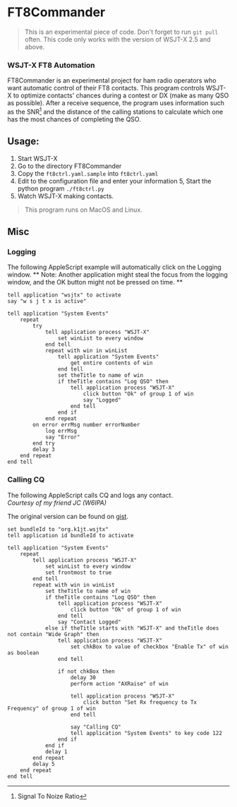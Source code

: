 
# FT8Commander

> This is an experimental piece of code. Don't forget to run `git pull` often.
> This code only works with the version of WSJT-X 2.5 and above.

### WSJT-X FT8 Automation

FT8Commander is an experimental project for ham radio operators who
want automatic control of their FT8 contacts. This program controls
WSJT-X to optimize contacts' chances during a contest or DX (make as
many QSO as possible). After a receive sequence, the program uses
information such as the SNR[^1] and the distance of the calling
stations to calculate which one has the most chances of completing the
QSO.

## Usage:

  1. Start WSJT-X
  2. Go to the directory FT8Commander
  3. Copy the `ft8ctrl.yaml.sample` into `ft8ctrl.yaml`
  4. Edit to the configuration file and enter your information
  5, Start the python program `./ft8ctrl.py`
  6. Watch WSJT-X making contacts.

> This program runs on MacOS and Linux.

## Misc

### Logging

The following AppleScript example will automatically click on the Logging window.
** Note: Another application might steal the focus from the logging window, and the OK button might not be pressed on time. **

```
tell application "wsjtx" to activate
say "w s j t x is active"

tell application "System Events"
	repeat
		try
			tell application process "WSJT-X"
				set winList to every window
			end tell
			repeat with win in winList
				tell application "System Events"
					get entire contents of win
				end tell
				set theTitle to name of win
				if theTitle contains "Log QSO" then
					tell application process "WSJT-X"
						click button "Ok" of group 1 of win
						say "Logged"
					end tell
				end if
			end repeat
		on error errMsg number errorNumber
			log errMsg
			say "Error"
		end try
		delay 3
	end repeat
end tell
```

### Calling CQ

The following AppleScript calls CQ and logs any contact.<br>
_Courtesy of my friend JC (W6IPA)_

The original version can be found on [gist][1].

```
set bundleId to "org.k1jt.wsjtx"
tell application id bundleId to activate

tell application "System Events"
	repeat
		tell application process "WSJT-X"
			set winList to every window
			set frontmost to true
		end tell
		repeat with win in winList
			set theTitle to name of win
			if theTitle contains "Log QSO" then
				tell application process "WSJT-X"
					click button "Ok" of group 1 of win
				end tell
				say "Contact Logged"
			else if theTitle starts with "WSJT-X" and theTitle does not contain "Wide Graph" then
				tell application process "WSJT-X"
					set chkBox to value of checkbox "Enable Tx" of win as boolean
				end tell

				if not chkBox then
					delay 30
					perform action "AXRaise" of win

					tell application process "WSJT-X"
						click button "Set Rx frequency to Tx Frequency" of group 1 of win
					end tell

					say "Calling CQ"
					tell application "System Events" to key code 122
				end if
			end if
			delay 1
		end repeat
		delay 5
	end repeat
end tell
```

[^1]: Signal To Noize Ratio

[1]: https://gist.github.com/jc-m/f4ae181cdbac7adc8621e93a0c26c8e5
